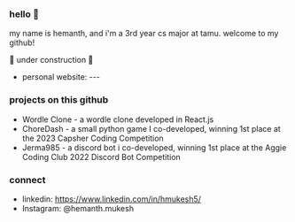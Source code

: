 ### hello 👋

my name is hemanth, and i'm a 3rd year cs major at tamu. welcome to my github!

🚧 under construction 🚧
- personal website: ---

### projects on this github
- Wordle Clone - a wordle clone developed in React.js
- ChoreDash - a small python game I co-developed, winning 1st place at the 2023 Capsher Coding Competition
- Jerma985 - a discord bot i co-developed, winning 1st place at the Aggie Coding Club 2022 Discord Bot Competition

### connect  
- linkedin: https://www.linkedin.com/in/hmukesh5/
- Instagram: @hemanth.mukesh
